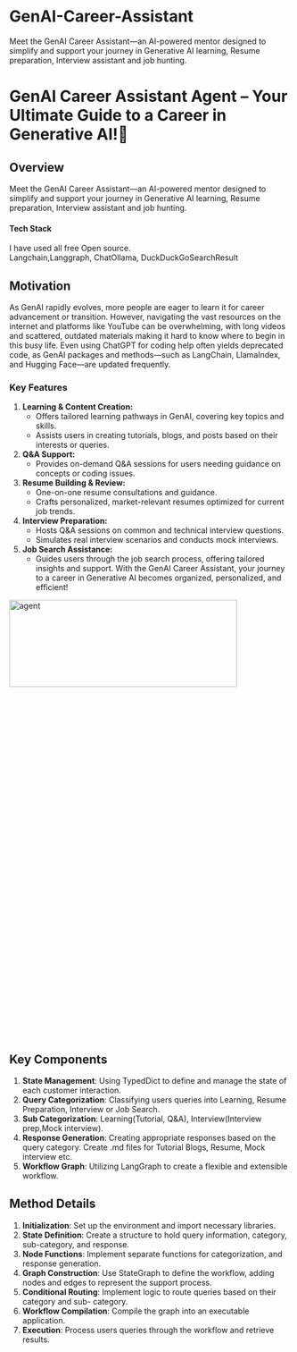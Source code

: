 # GenAI-Career-Assistant
Meet the GenAI Career Assistant—an AI-powered mentor designed to simplify and support your journey in Generative AI learning, Resume preparation, Interview assistant and job hunting.



# GenAI Career Assistant Agent – Your Ultimate Guide to a Career in Generative AI!🚀

## Overview
Meet the GenAI Career Assistant—an AI-powered mentor designed to simplify and support your journey in Generative AI learning, Resume preparation, Interview assistant and job hunting.
#### Tech Stack
I have used all free Open source.<br>
Langchain,Langgraph, ChatOllama, DuckDuckGoSearchResult

## Motivation
As GenAI rapidly evolves, more people are eager to learn it for career advancement or transition. However, navigating the vast resources on the internet and platforms like YouTube can be overwhelming, with long videos and scattered, outdated materials making it hard to know where to begin in this busy life. Even using ChatGPT for coding help often yields deprecated code, as GenAI packages and methods—such as LangChain, LlamaIndex, and Hugging Face—are updated frequently.

### Key Features

1. **Learning & Content Creation:**
   - Offers tailored learning pathways in GenAI, covering key topics and skills.
   - Assists users in creating tutorials, blogs, and posts based on their interests or queries.
2. **Q&A Support:**
   - Provides on-demand Q&A sessions for users needing guidance on concepts or coding issues.
3. **Resume Building & Review:**
   - One-on-one resume consultations and guidance.
   - Crafts personalized, market-relevant resumes optimized for current job trends.
4. **Interview Preparation:**
   - Hosts Q&A sessions on common and technical interview questions.
   - Simulates real interview scenarios and conducts mock interviews.
5. **Job Search Assistance:**
   - Guides users through the job search process, offering tailored insights and support.
With the GenAI Career Assistant, your journey to a career in Generative AI becomes organized, personalized, and efficient!

<img src="https://i.imghippo.com/files/xrJV7042k.png" alt="agent" border="0" style="height:20%;width:90%">

## Key Components
1. **State Management**: Using TypedDict to define and manage the state of each customer interaction.
2. **Query Categorization**: Classifying users queries into Learning, Resume Preparation, Interview or Job Search.
3. **Sub Categorization**: Learning(Tutorial, Q&A), Interview(Interview prep,Mock interview).
4. **Response Generation**: Creating appropriate responses based on the query category. Create .md files for Tutorial Blogs, Resume, Mock interview etc.
6. **Workflow Graph**: Utilizing LangGraph to create a flexible and extensible workflow.

## Method Details
1. **Initialization**: Set up the environment and import necessary libraries.
2. **State Definition**: Create a structure to hold query information, category, sub-category, and response.
3. **Node Functions**: Implement separate functions for categorization, and response generation.
4. **Graph Construction**: Use StateGraph to define the workflow, adding nodes and edges to represent the support process.
5. **Conditional Routing**: Implement logic to route queries based on their category and sub- category.
6. **Workflow Compilation**: Compile the graph into an executable application.
7. **Execution**: Process users queries through the workflow and retrieve results.